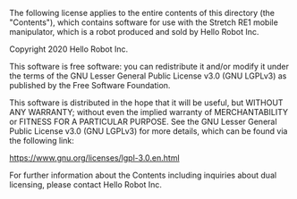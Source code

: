 The following license applies to the entire contents of this directory (the "Contents"), which contains software for use with the Stretch RE1 mobile manipulator, which is a robot produced and sold by Hello Robot Inc.

Copyright 2020 Hello Robot Inc.
 
This software is free software: you can redistribute it and/or modify it under the terms of the GNU Lesser General Public License v3.0 (GNU LGPLv3) as published by the Free Software Foundation.

This software is distributed in the hope that it will be useful, but WITHOUT ANY WARRANTY; without even the implied warranty of MERCHANTABILITY or FITNESS FOR A PARTICULAR PURPOSE.  See the GNU Lesser General Public License v3.0 (GNU LGPLv3) for more details, which can be found via the following link: 

https://www.gnu.org/licenses/lgpl-3.0.en.html

For further information about the Contents including inquiries about dual licensing, please contact Hello Robot Inc.

